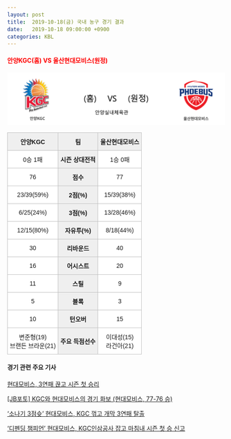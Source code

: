 ```yaml
---
layout: post
title:  2019-10-18(금) 국내 농구 경기 결과
date:   2019-10-18 09:00:00 +0900
categories: KBL
---
```


#### <span style="color:red"> 안양KGC(홈) VS 울산현대모비스(원정) </span>
![안양KGC_울산현대모비스.png](../images/kbl/match/안양KGC_울산현대모비스.png)

<style type="text/css">
.tg  {border-collapse:collapse;border-spacing:0;}
.tg td{font-family:Arial, sans-serif;font-size:14px;padding:10px 5px;border-style:solid;border-width:1px;overflow:hidden;word-break:normal;border-color:#c0c0c0;}
.tg th{font-family:Arial, sans-serif;font-size:14px;font-weight:normal;padding:10px 5px;border-style:solid;border-width:1px;overflow:hidden;word-break:normal;border-color:#c0c0c0;}
.tg .tg-dcpn{background-color:#ffffff;border-color:#c0c0c0;text-align:center;vertical-align:middle}
.tg .tg-txr3{background-color:#ffffff;border-color:#c0c0c0;text-align:center;vertical-align:middle}
.tg .tg-o8le{background-color:#efefef;border-color:#c0c0c0;text-align:center;vertical-align:middle}
.tg .tg-rr9t{font-weight:bold;background-color:#efefef;border-color:#c0c0c0;text-align:center;vertical-align:middle}
.tg .tg-wazi{background-color:#efefef;border-color:#c0c0c0;text-align:center;vertical-align:middle}
</style>

<table class="tg">
  <tr>
    <th class="tg-rr9t">안양KGC</th>
    <th class="tg-rr9t">팀</th>
    <th class="tg-rr9t">울산현대모비스</th>
  </tr>
  <tr>
    <td class="tg-dcpn">0승 1패</td>
    <td class="tg-rr9t">시즌 상대전적</td>
    <td class="tg-dcpn">1승 0패</td>
  </tr>
  <tr>
    <td class="tg-dcpn">76</td>
    <td class="tg-rr9t">점수</td>
    <td class="tg-dcpn">77</td>
  </tr>
  <tr>
    <td class="tg-dcpn">23/39(59%)</td>
    <td class="tg-rr9t">2점(%)</td>
    <td class="tg-dcpn">15/39(38%)</td>
  </tr>
  <tr>
    <td class="tg-dcpn">6/25(24%)</td>
    <td class="tg-rr9t">3점(%)</td>
    <td class="tg-dcpn">13/28(46%)</td>
  </tr>
  <tr>
    <td class="tg-dcpn">12/15(80%)</td>
    <td class="tg-rr9t">자유투(%)</td>
    <td class="tg-dcpn">8/18(44%)</td>
  </tr>
  <tr>
    <td class="tg-dcpn">30</td>
    <td class="tg-rr9t">리바운드</td>
    <td class="tg-dcpn">40</td>
  </tr>
  <tr>
    <td class="tg-dcpn">16</td>
    <td class="tg-rr9t">어시스트</td>
    <td class="tg-dcpn">20</td>
  </tr>
  <tr>
    <td class="tg-dcpn">11</td>
    <td class="tg-rr9t">스틸</td>
    <td class="tg-dcpn">9</td>
  </tr>
  <tr>
    <td class="tg-dcpn">5</td>
    <td class="tg-rr9t">블록</td>
    <td class="tg-dcpn">3</td>
  </tr>
  <tr>
    <td class="tg-dcpn">10</td>
    <td class="tg-rr9t">턴오버</td>
    <td class="tg-dcpn">15</td>
  </tr>
  <tr>
    <td class="tg-dcpn">변준형(19)<br>브랜든 브라운(21)</td>
    <td class="tg-rr9t">주요 득점선수</td>
    <td class="tg-dcpn">이대성(15)<br>라건아(21)</td>
  </tr>
</table>

#### 경기 관련 주요 기사         

[현대모비스, 3연패 끊고 시즌 첫 승리](https://news.sbs.co.kr/news/endPage.do?news_id=N1005485548&plink=ORI&cooper=NAVER)

[[JB포토] KGC와 현대모비스의 경기 화보 (현대모비스, 77-76 승)](http://sports.news.naver.com/basketball/news/read.nhn?oid=065&aid=0000190387)

[‘소나기 3점슛’ 현대모비스, KGC 꺾고 개막 3연패 탈출](http://www.mydaily.co.kr/new_yk/html/read.php?newsid=201910181726938995&ext=na)

[‘디펜딩 챔피언’ 현대모비스, KGC인삼공사 잡고 마침내 시즌 첫 승 신고](http://sports.mk.co.kr/view.php?year=2019&no=848689)
